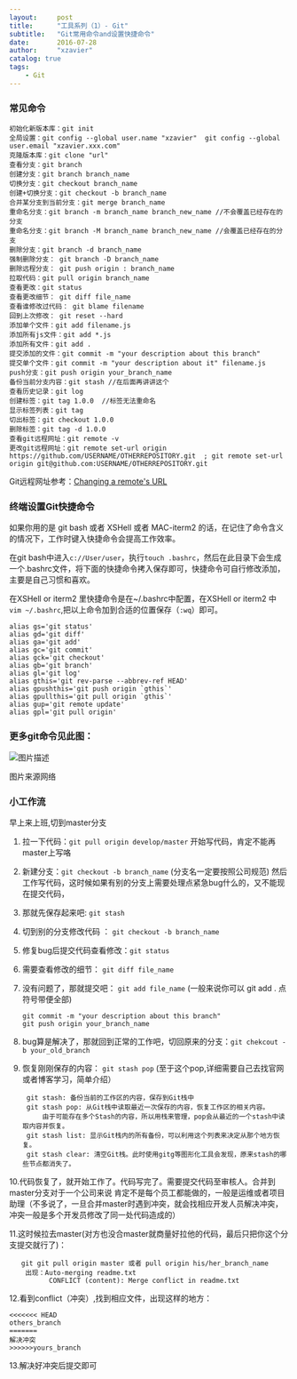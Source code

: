 ```yaml
---
layout:     post
title:      "工具系列（1）- Git"
subtitle:   "Git常用命令and设置快捷命令"
date:       2016-07-28
author:     "xzavier"
catalog: true
tags:
    - Git
---
```



### 常见命令


    初始化新版本库：git init
    全局设置：git config --global user.name "xzavier"  git config --global user.email "xzavier.xxx.com"
    克隆版本库：git clone "url"
    查看分支：git branch
    创建分支：git branch branch_name
    切换分支：git checkout branch_name
    创建+切换分支：git checkout -b branch_name
    合并某分支到当前分支：git merge branch_name
    重命名分支：git branch -m branch_name branch_new_name //不会覆盖已经存在的分支
    重命名分支：git branch -M branch_name branch_new_name //会覆盖已经存在的分支
    删除分支：git branch -d branch_name 
    强制删除分支： git branch -D branch_name
    删除远程分支： git push origin : branch_name 
    拉取代码：git pull origin branch_name
    查看更改：git status 
    查看更改细节： git diff file_name
    查看谁修改过代码： git blame filename
    回到上次修改： git reset --hard
    添加单个文件：git add filename.js 
    添加所有js文件：git add *.js
    添加所有文件：git add .
    提交添加的文件：git commit -m "your description about this branch"
    提交单个文件：git commit -m "your description about it" filename.js
    push分支：git push origin your_branch_name
    备份当前分支内容：git stash //在后面再讲讲这个
    查看历史记录：git log
    创建标签：git tag 1.0.0  //标签无法重命名
    显示标签列表：git tag 
    切出标签：git checkout 1.0.0
    删除标签：git tag -d 1.0.0
    查看git远程网址：git remote -v
    更改git远程网址：git remote set-url origin https://github.com/USERNAME/OTHERREPOSITORY.git  ; git remote set-url origin git@github.com:USERNAME/OTHERREPOSITORY.git


Git远程网址参考：[Changing a remote's URL][1]

### 终端设置Git快捷命令

如果你用的是 git bash 或者 XSHell 或者 MAC-iterm2 的话，在记住了命令含义的情况下，工作时键入快捷命令会提高工作效率。

在git bash中进入`c://User/user`，执行`touch .bashrc`，然后在此目录下会生成一个.bashrc文件，将下面的快捷命令拷入保存即可，快捷命令可自行修改添加，主要是自己习惯和喜欢。

在XSHell or iterm2 里快捷命令是在~/.bashrc中配置，在XSHell or iterm2 中 `vim ~/.bashrc`,把以上命令加到合适的位置保存（`:wq`）即可。

    alias gs='git status'
    alias gd='git diff'
    alias ga='git add'
    alias gc='git commit'
    alias gck='git checkout'
    alias gb='git branch'
    alias gl='git log'
    alias gthis='git rev-parse --abbrev-ref HEAD'
    alias gpushthis='git push origin `gthis`'
    alias gpullthis='git pull origin `gthis`'
    alias gup='git remote update'
    alias gpl='git pull origin'

### 更多git命令见此图：

![图片描述][2]

图片来源网络

### 小工作流

早上来上班,切到master分支

1. 拉一下代码：`git pull origin develop/master`
   开始写代码，肯定不能再master上写咯
   
2. 新建分支：`git checkout -b branch_name` (分支名一定要按照公司规范)
   然后工作写代码，这时候如果有别的分支上需要处理点紧急bug什么的，又不能现在提交代码，
   
3. 那就先保存起来吧: `git stash`

4. 切到别的分支修改代码 ： `git checkout -b branch_name`

5. 修复bug后提交代码查看修改：`git status`

6. 需要查看修改的细节： `git diff file_name`

7. 没有问题了，那就提交吧： `git add file_name` (一般来说你可以 git add . 点符号带便全部)
   
       git commit -m "your description about this branch"
       git push origin your_branch_name
   
8. bug算是解决了，那就回到正常的工作吧，切回原来的分支：`git chekcout -b your_old_branch`

9. 恢复刚刚保存的内容： `git stash pop` (至于这个pop,详细需要自己去找官网或者博客学习，简单介绍）

        git stash: 备份当前的工作区的内容，保存到Git栈中
        git stash pop: 从Git栈中读取最近一次保存的内容，恢复工作区的相关内容。
            由于可能存在多个Stash的内容，所以用栈来管理，pop会从最近的一个stash中读取内容并恢复。
        git stash list: 显示Git栈内的所有备份，可以利用这个列表来决定从那个地方恢复。
        git stash clear: 清空Git栈。此时使用gitg等图形化工具会发现，原来stash的哪些节点都消失了。  
    
10.代码恢复了，就开始工作了。代码写完了。需要提交代码至审核人。合并到master分支对于一个公司来说
   肯定不是每个员工都能做的，一般是运维或者项目助理（不多说了，一旦合并master时遇到冲突，就会找相应开发人员解决冲突，冲突一般是多个开发员修改了同一处代码造成的）

11.这时候拉去master(对方也没合master就商量好拉他的代码，最后只把你这个分支提交就行了)：

       git git pull origin master 或者 pull origin his/her_branch_name
        出现：Auto-merging readme.txt
              CONFLICT (content): Merge conflict in readme.txt

12.看到conflict（冲突）,找到相应文件，出现这样的地方：
    
    <<<<<<< HEAD 
    others_branch
    =======
    解决冲突
    >>>>>>yours_branch

13.解决好冲突后提交即可





  [1]: https://help.github.com/articles/changing-a-remote-s-url/
  [2]: https://raw.githubusercontent.com/xiaohuazheng/twbm/master/articles/img/git_commonds.png
